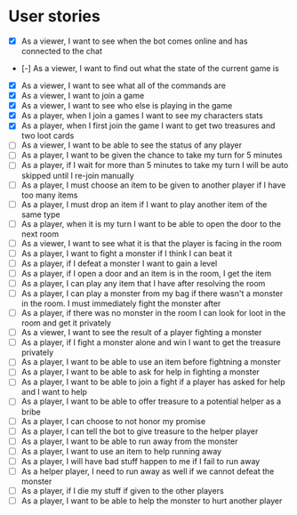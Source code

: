 # User stories

* [x] As a viewer, I want to see when the bot comes online and has connected to the chat
* [-] As a viewer, I want to find out what the state of the current game is
* [x] As a viewer, I want to see what all of the commands are
* [x] As a viewer, I want to join a game
* [x] As a viewer, I want to see who else is playing in the game
* [x] As a player, when I join a games I want to see my characters stats
* [x] As a player, when I first join the game I want to get two treasures and two loot cards
* [ ] As a viewer, I want to be able to see the status of any player
* [ ] As a player, I want to be given the chance to take my turn for 5 minutes
* [ ] As a player, if I wait for more than 5 minutes to take my turn I will be auto skipped until I re-join manually
* [ ] As a player, I must choose an item to be given to another player if I have too many items
* [ ] As a player, I must drop an item if I want to play another item of the same type
* [ ] As a player, when it is my turn I want to be able to open the door to the next room
* [ ] As a viewer, I want to see what it is that the player is facing in the room
* [ ] As a player, I want to fight a monster if I think I can beat it
* [ ] As a player, if I defeat a monster I want to gain a level
* [ ] As a player, if I open a door and an item is in the room, I get the item
* [ ] As a player, I can play any item that I have after resolving the room
* [ ] As a player, I can play a monster from my bag if there wasn't a monster in the room. I must immediately fight the monster after
* [ ] As a player, if there was no monster in the room I can look for loot in the room and get it privately
* [ ] As a viewer, I want to see the result of a player fighting a monster
* [ ] As a player, if I fight a monster alone and win I want to get the treasure privately
* [ ] As a player, I want to be able to use an item before fightning a monster
* [ ] As a player, I want to be able to ask for help in fighting a monster
* [ ] As a player, I want to be able to join a fight if a player has asked for help and I want to help
* [ ] As a player, I want to be able to offer treasure to a potential helper as a bribe
* [ ] As a player, I can choose to not honor my promise
* [ ] As a player, I can tell the bot to give treasure to the helper player
* [ ] As a player, I want to be able to run away from the monster
* [ ] As a player, I want to use an item to help running away
* [ ] As a player, I will have bad stuff happen to me if I fail to run away
* [ ] As a helper player, I need to run away as well if we cannot defeat the monster
* [ ] As a player, if I die my stuff if given to the other players
* [ ] As a player, I want to be able to help the monster to hurt another player

